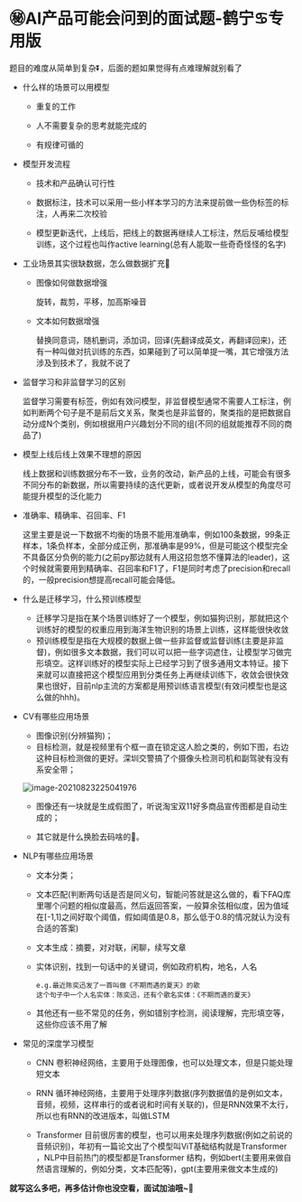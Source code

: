 # :secret:AI产品可能会问到的面试题-鹤宁:cancer:专用版

题目的难度从简单到复杂:arrow_double_down:，后面的题如果觉得有点难理解就别看了



+ 什么样的场景可以用模型

  + 重复的工作

  + 人不需要复杂的思考就能完成的

  + 有规律可循的

    

+ 模型开发流程

  + 技术和产品确认可行性

  + 数据标注，技术可以采用一些小样本学习的方法来提前做一些伪标签的标注，人再来二次校验

  + 模型更新迭代，上线后，把线上的数据再继续人工标注，然后反哺给模型训练，这个过程也叫作active learning(总有人能取一些奇奇怪怪的名字)

    

+ 工业场景其实很缺数据，怎么做数据扩充:construction:

  + 图像如何做数据增强

    旋转，裁剪，平移，加高斯噪音

  + 文本如何数据增强

    替换同意词，随机删词，添加词，回译(先翻译成英文，再翻译回来)，还有一种叫做对抗训练的东西，如果碰到了可以简单提一嘴，其它增强方法涉及到技术了，我就不说了

    

+ 监督学习和非监督学习的区别

  监督学习需要有标签，例如有效问模型，非监督模型通常不需要人工标注，例如判断两个句子是不是前后文关系，聚类也是非监督的，聚类指的是把数据自动分成N个类别，例如根据用户兴趣划分不同的组(不同的组就能推荐不同的商品了)

  

+ 模型上线后线上效果不理想的原因

  线上数据和训练数据分布不一致，业务的改动，新产品的上线，可能会有很多不同分布的新数据，所以需要持续的迭代更新，或者说开发从模型的角度尽可能提升模型的泛化能力

  

+ 准确率、精确率、召回率、F1

  这里主要是说一下数据不均衡的场景不能用准确率，例如100条数据，99条正样本，1条负样本，全部分成正例，那准确率是99%，但是可能这个模型完全不具备区分负例的能力(之前py那边就有人用这招忽悠不懂算法的leader)，这个时候就需要用到精确率、召回率和F1了，F1是同时考虑了precision和recall的，一般precision想提高recall可能会降低。

  

+ 什么是迁移学习，什么预训练模型

  + 迁移学习是指在某个场景训练好了一个模型，例如猫狗识别，那就把这个训练好的模型的权重应用到海洋生物识别的场景上训练，这样能很快收敛
  + 预训练模型是指在大规模的数据上做一些非监督或监督训练(主要是非监督)，例如很多文本数据，我们可以可以把一些字词遮住，让模型学习做完形填空。这样训练好的模型实际上已经学习到了很多通用文本特证。接下来就可以直接把这个模型应用到分类任务上再继续训练下，收敛会很快效果也很好，目前nlp主流的方案都是用预训练语言模型(有效问模型也是这么做的hhh)。

  

+ CV有哪些应用场景

  + 图像识别(分辨猫狗)；
  + 目标检测，就是视频里有个框一直在锁定这人脸之类的，例如下图，右边这种目标检测做的更好。深圳交警搞了个摄像头检测司机和副驾驶有没有系安全带；

  ![image-20210823225041976](https://imgconvert.csdnimg.cn/aHR0cHM6Ly9hZTAxLmFsaWNkbi5jb20va2YvVVRCOFhaTXF2cFBKWEtKa1NhaFZxNnh5ekZYYTAuanBn)

  + 图像还有一块就是生成假图了，听说淘宝双11好多商品宣传图都是自动生成的；

  + 其它就是什么换脸去码啥的:underage:。

    

+ NLP有哪些应用场景

  + 文本分类；

  + 文本匹配(判断两句话是否是同义句，智能问答就是这么做的，看下FAQ库里哪个问题的相似度最高，然后返回答案，一般算余弦相似度，因为值域在[-1,1]之间好取个阈值，假如阈值是0.8，那么低于0.8的情况就认为没有合适的答案)

  + 文本生成：摘要，对对联，闲聊，续写文章

  + 实体识别，找到一句话中的关键词，例如政府机构，地名，人名

    ```
    e.g.最近陈奕迅发了一首叫做《不期而遇的夏天》的歌
    这个句子中一个人名实体：陈奕迅，还有个歌名实体：《不期而遇的夏天》
    ```

  + 其他还有一些不常见的任务，例如错别字检测，阅读理解，完形填空等，这些你应该不用了解

  

+ 常见的深度学习模型

  + CNN 卷积神经网络，主要用于处理图像，也可以处理文本，但是只能处理短文本

  + RNN 循环神经网络，主要用于处理序列数据(序列数据值的是例如文本，音频，视频，这样串行的或者说和时间有关联的)，但是RNN效果不太行，所以也有RNN的改进版本，叫做LSTM

  + Transformer 目前很厉害的模型，也可以用来处理序列数据(例如之前说的音频识别)，年初有一篇论文出了个模型叫ViT基础结构就是Transformer ，NLP中目前热门的模型都是Transformer 结构，例如bert(主要用来做自然语言理解的，例如分类，文本匹配等)，gpt(主要用来做文本生成的)

    

**就写这么多吧，再多估计你也没空看，面试加油哦~**:beers:
